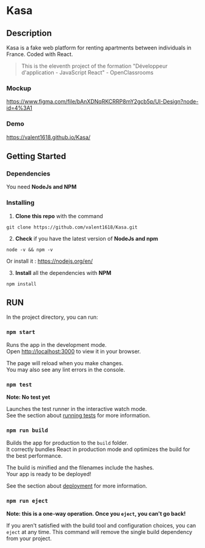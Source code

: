# Kasa

## Description

Kasa is a fake web platform for renting apartments between individuals in France.
Coded with React.

> This is the eleventh project of the formation "Développeur d'application - JavaScript React" - OpenClassrooms

### Mockup

<https://www.figma.com/file/bAnXDNqRKCRRP8mY2gcb5p/UI-Design?node-id=4%3A1>

### Demo

<https://valent1618.github.io/Kasa/>

## Getting Started

### Dependencies

You need **NodeJs and NPM**

### Installing

1. **Clone this repo** with the command

```
git clone https://github.com/valent1618/Kasa.git
```

2. **Check** if you have the latest version of **NodeJs and npm**

```
node -v && npm -v
```

Or install it : <https://nodejs.org/en/>

3. **Install** all the dependencies with **NPM**

```
npm install
```

## RUN

In the project directory, you can run:

### `npm start`

Runs the app in the development mode.\
Open [http://localhost:3000](http://localhost:3000) to view it in your browser.

The page will reload when you make changes.\
You may also see any lint errors in the console.

### `npm test`

**Note: No test yet**

Launches the test runner in the interactive watch mode.\
See the section about [running tests](https://facebook.github.io/create-react-app/docs/running-tests) for more information.

### `npm run build`

Builds the app for production to the `build` folder.\
It correctly bundles React in production mode and optimizes the build for the best performance.

The build is minified and the filenames include the hashes.\
Your app is ready to be deployed!

See the section about [deployment](https://facebook.github.io/create-react-app/docs/deployment) for more information.

### `npm run eject`

**Note: this is a one-way operation. Once you `eject`, you can't go back!**

If you aren't satisfied with the build tool and configuration choices, you can `eject` at any time. This command will remove the single build dependency from your project.
